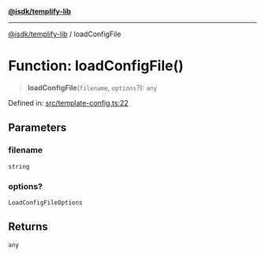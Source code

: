 [**@isdk/templify-lib**](../README.md)

***

[@isdk/templify-lib](../globals.md) / loadConfigFile

# Function: loadConfigFile()

> **loadConfigFile**(`filename`, `options`?): `any`

Defined in: [src/template-config.ts:22](https://github.com/isdk/templify-lib.js/blob/70f82ca837a8187ba06b8a8f3c7640f3017f6d6d/src/template-config.ts#L22)

## Parameters

### filename

`string`

### options?

`LoadConfigFileOptions`

## Returns

`any`
